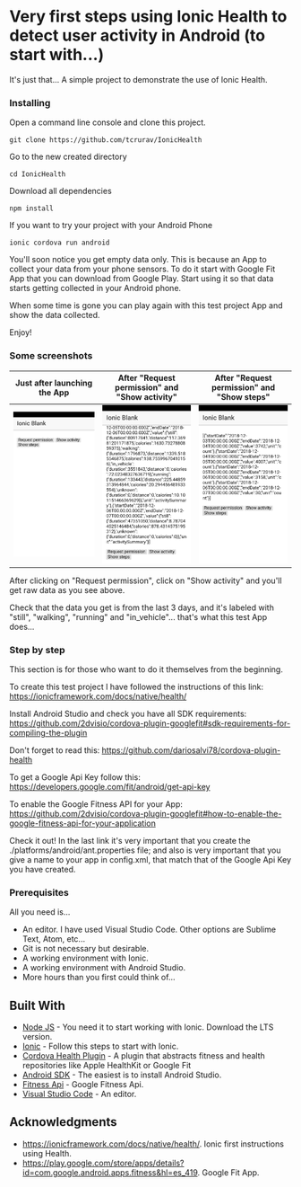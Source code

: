 # Very first steps using Ionic Health to detect user activity in Android (to start with...)

It's just that... A simple project to demonstrate the use of Ionic Health.

### Installing

Open a command line console and clone this project.

```
git clone https://github.com/tcrurav/IonicHealth
```

Go to the new created directory

```
cd IonicHealth
```

Download all dependencies

```
npm install
```

If you want to try your project with your Android Phone

```
ionic cordova run android
```

You'll soon notice you get empty data only. This is because an App to collect your data from your phone sensors. To do it start with Google Fit App that you can download from Google Play. Start using it so that data starts getting collected in your Android phone.

When some time is gone you can play again with this test project App and show the data collected.

Enjoy!

### Some screenshots

Just after launching the App           |  After "Request permission" and "Show activity" |  After "Request permission" and "Show steps"
:-------------------------------------:|:--------------------------------------:|:-------------------------------------:
![alt text](https://github.com/tcrurav/IonicHealth/blob/master/screenshots/Screenshot-1.png)  |  ![alt text](https://github.com/tcrurav/IonicHealth/blob/master/screenshots/Screenshot-2.png)  |  ![alt text](https://github.com/tcrurav/IonicHealth/blob/master/screenshots/Screenshot-3.png)

After clicking on "Request permission", click on "Show activity" and you'll get raw data as you see above.

Check that the data you get is from the last 3 days, and it's labeled with "still", "walking", "running" and "in_vehicle"... that's what this test App does...

### Step by step

This section is for those who want to do it themselves from the beginning.

To create this test project I have followed the instructions of this link:
https://ionicframework.com/docs/native/health/

Install Android Studio and check you have all SDK requirements:
https://github.com/2dvisio/cordova-plugin-googlefit#sdk-requirements-for-compiling-the-plugin

Don't forget to read this:
https://github.com/dariosalvi78/cordova-plugin-health

To get a Google Api Key follow this:
https://developers.google.com/fit/android/get-api-key

To enable the Google Fitness API for your App:
https://github.com/2dvisio/cordova-plugin-googlefit#how-to-enable-the-google-fitness-api-for-your-application

Check it out! In the last link it's very important that you create the ./platforms/android/ant.properties file; and also is very important that you give a name to your app in config.xml, that match that of the Google Api Key you have created.

### Prerequisites

All you need is... 
* An editor. I have used Visual Studio Code. Other options are Sublime Text, Atom, etc...
* Git is not necessary but desirable.
* A working environment with Ionic.
* A working environment with Android Studio.
* More hours than you first could think of...

## Built With

* [Node JS](https://nodejs.org/es/) - You need it to start working with Ionic. Download the LTS version.
* [Ionic](https://ionicframework.com/docs/intro/installation/) - Follow this steps to start with Ionic.
* [Cordova Health Plugin](https://github.com/dariosalvi78/cordova-plugin-health) - A plugin that abstracts fitness and health repositories like Apple HealthKit or Google Fit
* [Android SDK](https://developer.android.com/studio/?hl=es-419) - The easiest is to install Android Studio.
* [Fitness Api](https://developers.google.com/fit/android/get-api-key) - Google Fitness Api.
* [Visual Studio Code](https://code.visualstudio.com/) - An editor.

## Acknowledgments

* https://ionicframework.com/docs/native/health/. Ionic first instructions using Health.
* https://play.google.com/store/apps/details?id=com.google.android.apps.fitness&hl=es_419. Google Fit App.
